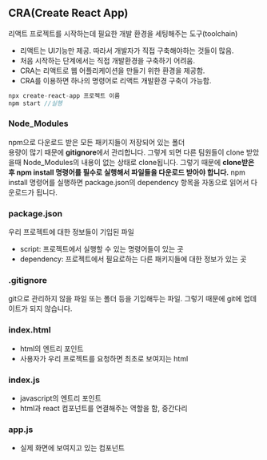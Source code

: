 ## CRA(Create React App)

리액트 프로젝트를 시작하는데 필요한 개발 환경을 세팅해주는 도구(toolchain)

- 리액트는 UI기능만 제공. 따라서 개발자가 직접 구축해야하는 것들이 많음.
- 처음 시작하는 단계에서는 직접 개발환경을 구축하기 어려움.
- CRA는 리액트로 웹 어플리케이션을 만들기 위한 환경을 제공함.
- CRA를 이용하면 하나의 명령어로 리액트 개발환경 구축이 가능함.

```javascript
npx create-react-app 프로젝트 이름
npm start //실행
```

### Node_Modules

npm으로 다운로드 받은 모든 패키지들이 저장되어 있는 폴더 <br>
용량이 많기 때문에 **gitignore**에서 관리합니다. 그렇게 되면 다른 팀원들이 clone 받았을때 Node_Modules의 내용이 없는 상태로 clone됩니다. 그렇기 때문에 **clone받은 후 npm install 명령어를 필수로 실행해서 파일들을 다운로드 받아야 합니다.** npm install 명령어를 실행하면 package.json의 dependency 항목을 자동으로 읽어서 다운로드가 됩니다.

### package.json

우리 프로젝트에 대한 정보들이 기입된 파일

- script: 프로젝트에서 실행할 수 있는 명령어들이 있는 곳
- dependency: 프로젝트에서 필요로하는 다른 패키지들에 대한 정보가 있는 곳

### .gitignore

git으로 관리하지 않을 파일 또는 폴더 등을 기입해두는 파일. 그렇기 때문에 git에 업데이트가 되지 않습니다.

### index.html

- html의 엔트리 포인트
- 사용자가 우리 프로젝트를 요청하면 최초로 보여지는 html

### index.js

- javascript의 엔트리 포인트
- html과 react 컴포넌트를 연결해주는 역할을 함, 중간다리

### app.js

- 실제 화면에 보여지고 있는 컴포넌트

